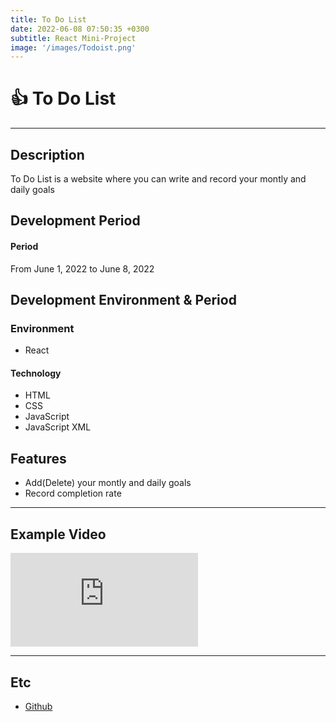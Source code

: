```yaml
---
title: To Do List
date: 2022-06-08 07:50:35 +0300
subtitle: React Mini-Project
image: '/images/Todoist.png'
---
```


# :+1: To Do List <br/>

___

## Description
To Do List is a website where you can write and record your montly and daily goals <br/>

## Development Period <br/>
#### Period<br/>
From June 1, 2022 to June 8, 2022 <br/>

## Development Environment & Period <br/>
### Environment<br/>
* React

#### Technology<br/>
* HTML
* CSS
* JavaScript
* JavaScript XML

## Features
* Add(Delete) your montly and daily goals
* Record completion rate

___

## Example Video <br/>
<p><iframe src="https://www.youtube.com/embed/PKCAdfOaz_I" frameborder="0" allowfullscreen></iframe></p>

___

## Etc
* [Github](https://github.com/HongDaye71/React_TodoList)<br/>